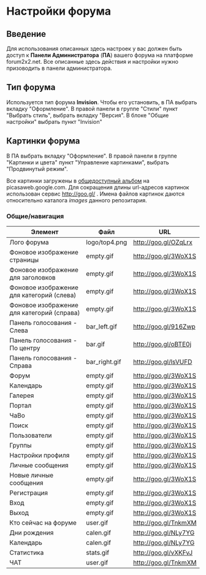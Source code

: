 # Настройки форума

## Введение

Для использования описанных здесь настроек у вас должен быть доступ к **Панели Администратора** (**ПА**) вашего форума 
на платформе forum2x2.net. Все описанные здесь действия и настройки нужно призоводить в панели администратора.

## Тип форума

Используется тип форума **Invision**. Чтобы его установить, в ПА выбрать вкладку "Оформление". 
В правой панели в группе "Стили" пункт "Выбрать стиль", выбрать вкладку "Версия". 
В блоке "Общие настройки" выбрать пункт "Invision"

## Картинки форума

В ПА выбрать вкладку "Оформление". 
В правой панели в группе "Картинки и цвета" пункт "Управление картинками", выбрать "Продвинутый режим".

Все картинки загружены в [общедоступный альбом](https://picasaweb.google.com/102262071588531283701/WOTSPICE?authuser=0&feat=directlink) на picasaweb.google.com. Для сокращения длины url-адресов картинок
использован сервис http://goo.gl/ . Имена файлов картинок даются относительно каталога *images* данного репозитария.

### Общие/навигация

|Элемент|Файл|URL|
|-------|----|---|
|Лого форума|logo/top4.png|http://goo.gl/OZqLrx|
|Фоновое изображение страницы|empty.gif|http://goo.gl/3WoX1S|
|Фоновое изображение для заголовков|empty.gif|http://goo.gl/3WoX1S|
|Фоновое изображение для категорий (слева)|empty.gif|http://goo.gl/3WoX1S|
|Фоновое изображение для категорий (справа)|empty.gif|http://goo.gl/3WoX1S|
|Панель голосования - Cлева|bar_left.gif|http://goo.gl/916Zwp|
|Панель голосования - По центру|bar.gif|http://goo.gl/oBTE0j|
|Панель голосования - Справа|bar_right.gif|http://goo.gl/lsVUFD|
|Форум|empty.gif|http://goo.gl/3WoX1S|
|Календарь|empty.gif|http://goo.gl/3WoX1S|
|Галерея|empty.gif|http://goo.gl/3WoX1S|
|Портал|empty.gif|http://goo.gl/3WoX1S|
|ЧаВо|empty.gif|http://goo.gl/3WoX1S|
|Поиск|empty.gif|http://goo.gl/3WoX1S|
|Пользователи|empty.gif|http://goo.gl/3WoX1S|
|Группы|empty.gif|http://goo.gl/3WoX1S|
|Настройки профиля|empty.gif|http://goo.gl/3WoX1S|
|Личные сообщения|empty.gif|http://goo.gl/3WoX1S|
|Новые личные сообщения|empty.gif|http://goo.gl/3WoX1S|
|Регистрация|empty.gif|http://goo.gl/3WoX1S|
|Вход|empty.gif|http://goo.gl/3WoX1S|
|Выход|empty.gif|http://goo.gl/3WoX1S|
|Кто сейчас на форуме|user.gif|http://goo.gl/TnkmXM|
|Дни рождения|calen.gif|http://goo.gl/NLy7YG|
|Календарь|calen.gif|http://goo.gl/NLy7YG|
|Статистика|stats.gif|http://goo.gl/vXKFvJ|
|ЧАТ|user.gif|http://goo.gl/TnkmXM|

